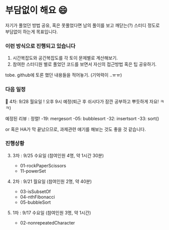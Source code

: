 # 부담없이 해요 :smile:  


자기가 풀었던 방법 공유, 혹은 못풀었다면 남의 풀이를 보고 깨닫는(?) 스터디 정도로 부담없이 하는게 목표입니다. 





### 이런 방식으로 진행되고 있습니다

1. 시간복잡도와 공간복잡도를 각 토이 문제별로 계산해보기. 
2. 참여한 스터디원 별로 풀었던 코드를 보면서 자신의 접근방법 혹은 팁 공유하기. 




tobe. github에 토론 했던 내용들을 적어놓기. (기억력이 ..ㅠㅠ)





### 다음 일정 
:running: 4차: 9/28 월요일 ! 오후 9시 예정(퇴근 후 쉬시다가 잠깐 공부하고 뿌듯하게 자요! ㅋㅋ)



예정된 리뷰 : 정렬!
-19: mergesort
-05: bubblesort
-32: insertsort
-33: sort()



or 혹은 HA가 막 끝났으므로, 과제관련 얘기를 해보는 것도 좋을 것 같습니다. 




### 진행상황

3. 3차 : 9/25 수요일 (참여인원 4명, 약 1시간 30분)
   - 01-rockPaperScissors
   - 11-powerSet


2. 2차 : 9/21 월요일 (참여인원 2명, 약 40분)
    - 03-isSubsetOf
    - 04-nthFibonacci
    - 05-bubbleSort

1. 1차 : 9/17 수요일 (참여인원 3명, 약 1시간)
    - 02-nonrepeatedCharacter
